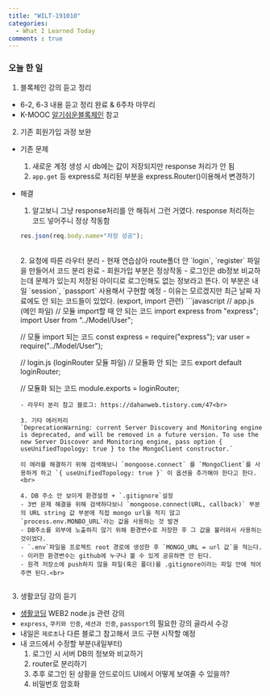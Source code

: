 ```yaml
---
title: "WILT-191010"
categories:
  - What I Learned Today
comments : true
---
```


### 오늘 한 일

1. 블록체인 강의 듣고 정리
  - 6-2, 6-3 내용 듣고 정리 완료 & 6주차 마무리
  - K-MOOC [알기쉬운블록체인] 참고<br>

2. 기존 회원가입 과정 보완
  - 기존 문제
    1. 새로운 계정 생성 시 db에는 값이 저장되지만 response 처리가 안 됨
    2. `app.get` 등 express로 처리된 부분을 express.Router()이용해서 변경하기
  - 해결
    1. 알고보니 그냥 response처리를 안 해줘서 그런 거였다. response 처리하는 코드 넣어주니 정상 작동함
    ```javascript
    res.json(req.body.name+"저장 성공");
    ```
    <br>
    2. 요청에 따른 라우터 분리
      - 현재 연습삼아 route폴더 안 `login`, `register` 파일을 만들어서 코드 분리 완료
      - 회원가입 부분은 정상작동
      - 로그인은 db정보 비교하는데 문제가 있는지 저장된 아이디로 로그인해도 없는 정보라고 뜬다. 이 부분은 내일 `session`, `passport` 사용해서 구현할 예정
      - 이유는 모르겠지만 최근 날짜 자료에도 안 되는 코드들이 있었다. (export, import 관련)
      ```javascript
      // app.js (메인 파일)
      // 모듈 import할 때 안 되는 코드
      import express from "express"; 
      import User from "../Model/User";

      // 모듈 import 되는 코드
      const express = require("express");
      var user = require("../Model/User");

      // login.js (loginRouter 모듈 파일)
      // 모듈화 안 되는 코드
      export default loginRouter;

      // 모듈화 되는 코드
      module.exports = loginRouter;
      ```
      - 라우터 분리 참고 블로그: https://dahanweb.tistory.com/47<br>
      
    3. 기타 에러처리
    `DeprecationWarning: current Server Discovery and Monitoring engine is deprecated, and will be removed in a future version. To use the new Server Discover and Monitoring engine, pass option { useUnifiedTopology: true } to the MongoClient constructor.`
    
    이 에러를 해결하기 위해 검색해보니 `mongoose.connect` 를 `MongoClient`를 사용하게 하고 `{ useUnifiedTopology: true }` 이 옵션을 추가해야 한다고 한다.<br>

    4. DB 주소 안 보이게 환경설정 + `.gitignore`설정
      - 3번 문제 해결을 위해 검색하다보니 `mongoose.connect(URL, callback)` 부분의 URL string 값 부분에 직접 mongo url을 적지 않고 `process.env.MONBO_URL`라는 값을 사용하는 것 발견
      - DB주소를 외부에 노출하지 않기 위해 환경변수로 저장한 후 그 값을 불러와서 사용하는 것이었다.
      - `.env`파일을 프로젝트 root 경로에 생성한 후 `MONGO_URL = url 값`을 적는다.
      - 이러한 환경변수는 github에 누구나 볼 수 있게 공유하면 안 된다.
      - 원격 저장소에 push하지 않을 파일(혹은 폴더)를 .gitignore이라는 파일 안에 적어주면 된다.<br>
    

3. 생활코딩 강의 듣기
  - [생활코딩] WEB2 node.js 관련 강의
  - `express`, `쿠키와 인증`, `세션과 인증`, `passport`의 필요한 강의 골라서 수강
  - 내일은 `제로초`나 다른 블로그 참고해서 코드 구현 시작할 예정
  - 내 코드에서 수정할 부분(내일부터)
    1. 로그인 시 서버 DB의 정보와 비교하기
    2. router로 분리하기
    3. 추후 로그인 된 상황을 안드로이드 UI에서 어떻게 보여줄 수 있을까?
    4. 비밀번호 암호화
    
        


[생활코딩]: https://opentutorials.org/course/3332
[제로초]: https://www.zerocho.com/category/NodeJS/post/593a487c2ed1da0018cff95d
[알기쉬운블록체인]: http://www.kmooc.kr/courses/course-v1:SJCU+SJCU01+2019_2/course/

